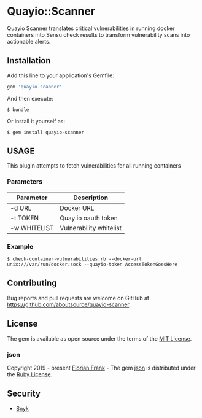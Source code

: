 # Quayio::Scanner

Quayio Scanner translates critical vulnerabilities in running docker containers
into Sensu check results to transform vulnerability scans into actionable alerts.

## Installation

Add this line to your application's Gemfile:

```ruby
gem 'quayio-scanner'
```

And then execute:

    $ bundle

Or install it yourself as:

    $ gem install quayio-scanner

## USAGE

This plugin attempts to fetch vulnerabilities for all running containers

### Parameters

| Parameter     | Description             |
|---------------|-------------------------|
| -d URL        | Docker URL              |
| -t TOKEN      | Quay.io oauth token     |
| -w WHITELIST  | Vulnerability whitelist |

### Example

    $ check-container-vulnerabilities.rb --docker-url unix:///var/run/docker.sock --quayio-token AccessTokenGoesHere

## Contributing

Bug reports and pull requests are welcome on GitHub at https://github.com/aboutsource/quayio-scanner.

## License

The gem is available as open source under the terms of the [MIT License](http://opensource.org/licenses/MIT).

### json

Copyright 2019 - present [Florian Frank](mailto:flori@ping.de) - The gem [json](https://github.com/flori/json/) is distributed under the [Ruby License](LICENSE/json/LICENSE.txt).

## Security

- [Snyk](https://app.snyk.io/org/about-source/project/6eb2d381-87e7-49c4-a47f-ccad97f33ae3)
